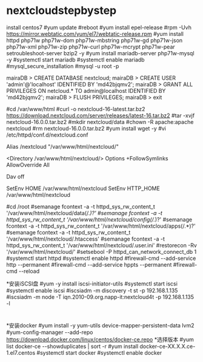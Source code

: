 # nextcloudstepbystep
install centos7 
#yum update
#reboot
#yum install epel-release
#rpm -Uvh https://mirror.webtatic.com/yum/el7/webtatic-release.rpm
#yum install httpd php71w php71w-dom php71w-mbstring php71w-gd php71w-json php71w-xml php71w-zip php71w-curl php71w-mcrypt php71w-pear setroubleshoot-server bzip2 -y
#yum install mariadb-server php71w-mysql -y
#systemctl start mariadb
#systemctl enable mariadb
#mysql_secure_installation
#mysql -u root -p

mairaDB > CREATE DATABASE nextcloud;
mairaDB > CREATE USER 'admin'@'localhost' IDENTIFIED BY 'md42bjqmv2';
mairaDB > GRANT ALL PRIVILEGES ON netcloud.* TO admin@localhost IDENTIFIED BY 'md42bjqmv2';
mairaDB > FLUSH PRIVILEGES;
mairaDB > exit

#cd /var/www/html
#curl -o nextcloud-16-latest.tar.bz2 https://download.nextcloud.com/server/releases/latest-16.tar.bz2
#tar -xvjf nextcloud-16.0.0.tar.bz2
#mkdir nextcloud/data
#chown -R apache:apache nextcloud
#rm nextcloud-16.0.0.tar.bz2
#yum install wget -y
#vi /etc/httpd/conf.d/nextcloud.conf

Alias /nextcloud "/var/www/html/nextcloud/"

<Directory /var/www/html/nextcloud/>
  Options +FollowSymlinks
  AllowOverride All
  
 <IfModule mod_dav.c>
  Dav off
 </IfModule>
 
 SetEnv HOME /var/www/html/nextcloud
 SetEnv HTTP_HOME /var/www/html/nextcloud
 
</Directory>

#cd /root
#semanage fcontext -a -t httpd_sys_rw_content_t '/var/www/html/nextcloud/data(/.*)?'
#semanage fcontext -a -t httpd_sys_rw_content_t '/var/www/html/nextcloud/config(/.*)?'
#semanage fcontext -a -t httpd_sys_rw_content_t '/var/www/html/nextcloud/apps(/.*)?'
#semanage fcontext -a -t httpd_sys_rw_content_t '/var/www/html/nextcloud/.htaccess'
#semanage fcontext -a -t httpd_sys_rw_content_t '/var/www/html/nextcloud/.user.ini'
#restorecon -Rv '/var/www/html/nextcloud/'
#setsebool -P httpd_can_network_connect_db 1
#systemctl start httpd
#systemctl enable httpd
#firewall-cmd --add-service http --permanent
#firewall-cmd --add-service hppts --permanent
#firewall-cmd --reload

*安装iSCSI盘
#yum -y install iscsi-initiator-utils 
#systemctl start iscsi
#systemctl enable iscsi
#iscsiadm -m discovery -t st -p 192.168.1.135
#iscsiadm -m node -T iqn.2010-09.org.napp-it:nextcloud4t -p 192.168.1.135 -l
#

*安装docker
#yum install -y yum-utils device-mapper-persistent-data lvm2
#yum-config-manager --add-repo https://download.docker.com/linux/centos/docker-ce.repo
*选择版本
#yum list docker-ce --showduplicates | sort -r
#yum install docker-ce-XX.X.X.ce-1.el7.centos 
#systemctl start docker
#systemctl enable docker




